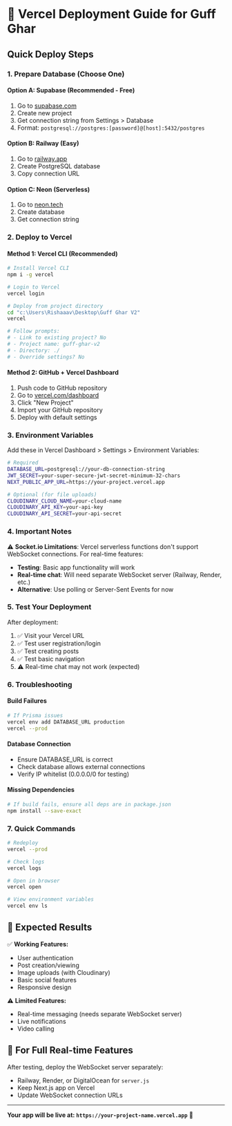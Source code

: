 # 🚀 Vercel Deployment Guide for Guff Ghar

## Quick Deploy Steps

### 1. **Prepare Database** (Choose One)

#### Option A: Supabase (Recommended - Free)
1. Go to [supabase.com](https://supabase.com)
2. Create new project
3. Get connection string from Settings > Database
4. Format: `postgresql://postgres:[password]@[host]:5432/postgres`

#### Option B: Railway (Easy)
1. Go to [railway.app](https://railway.app)
2. Create PostgreSQL database
3. Copy connection URL

#### Option C: Neon (Serverless)
1. Go to [neon.tech](https://neon.tech)
2. Create database
3. Get connection string

### 2. **Deploy to Vercel**

#### Method 1: Vercel CLI (Recommended)
```bash
# Install Vercel CLI
npm i -g vercel

# Login to Vercel
vercel login

# Deploy from project directory
cd "c:\Users\Rishaaav\Desktop\Guff Ghar V2"
vercel

# Follow prompts:
# - Link to existing project? No
# - Project name: guff-ghar-v2
# - Directory: ./
# - Override settings? No
```

#### Method 2: GitHub + Vercel Dashboard
1. Push code to GitHub repository
2. Go to [vercel.com/dashboard](https://vercel.com/dashboard)
3. Click "New Project"
4. Import your GitHub repository
5. Deploy with default settings

### 3. **Environment Variables**

Add these in Vercel Dashboard > Settings > Environment Variables:

```bash
# Required
DATABASE_URL=postgresql://your-db-connection-string
JWT_SECRET=your-super-secure-jwt-secret-minimum-32-chars
NEXT_PUBLIC_APP_URL=https://your-project.vercel.app

# Optional (for file uploads)
CLOUDINARY_CLOUD_NAME=your-cloud-name
CLOUDINARY_API_KEY=your-api-key  
CLOUDINARY_API_SECRET=your-api-secret
```

### 4. **Important Notes**

⚠️ **Socket.io Limitations**: Vercel serverless functions don't support WebSocket connections. For real-time features:

- **Testing**: Basic app functionality will work
- **Real-time chat**: Will need separate WebSocket server (Railway, Render, etc.)
- **Alternative**: Use polling or Server-Sent Events for now

### 5. **Test Your Deployment**

After deployment:
1. ✅ Visit your Vercel URL
2. ✅ Test user registration/login
3. ✅ Test creating posts
4. ✅ Test basic navigation
5. ⚠️ Real-time chat may not work (expected)

### 6. **Troubleshooting**

#### Build Failures
```bash
# If Prisma issues
vercel env add DATABASE_URL production
vercel --prod
```

#### Database Connection
- Ensure DATABASE_URL is correct
- Check database allows external connections
- Verify IP whitelist (0.0.0.0/0 for testing)

#### Missing Dependencies
```bash
# If build fails, ensure all deps are in package.json
npm install --save-exact
```

### 7. **Quick Commands**

```bash
# Redeploy
vercel --prod

# Check logs
vercel logs

# Open in browser
vercel open

# View environment variables
vercel env ls
```

## 🎯 Expected Results

✅ **Working Features:**
- User authentication
- Post creation/viewing
- Image uploads (with Cloudinary)
- Basic social features
- Responsive design

⚠️ **Limited Features:**
- Real-time messaging (needs separate WebSocket server)
- Live notifications
- Video calling

## 🔄 For Full Real-time Features

After testing, deploy the WebSocket server separately:
- Railway, Render, or DigitalOcean for `server.js`
- Keep Next.js app on Vercel
- Update WebSocket connection URLs

---

**Your app will be live at: `https://your-project-name.vercel.app`** 🎉